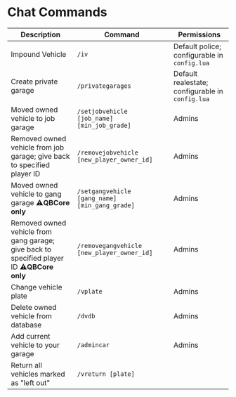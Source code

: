 # Chat Commands

<table data-full-width="true"><thead><tr><th width="524.3333333333333">Description</th><th width="479.20000000000005">Command</th><th width="303">Permissions</th></tr></thead><tbody><tr><td>Impound Vehicle</td><td><code>/iv</code></td><td>Default police; configurable in <code>config.lua</code></td></tr><tr><td>Create private garage</td><td><code>/privategarages</code></td><td>Default realestate; configurable in <code>config.lua</code></td></tr><tr><td>Moved owned vehicle to job garage</td><td><code>/setjobvehicle [job_name] [min_job_grade]</code></td><td>Admins</td></tr><tr><td>Removed owned vehicle from job garage; give back to specified player ID</td><td><code>/removejobvehicle [new_player_owner_id]</code></td><td>Admins</td></tr><tr><td>Moved owned vehicle to gang garage <span data-gb-custom-inline data-tag="emoji" data-code="26a0">⚠️</span><strong>QBCore only</strong></td><td><code>/setgangvehicle [gang_name] [min_gang_grade]</code></td><td>Admins</td></tr><tr><td>Removed owned vehicle from gang garage; give back to specified player ID  <span data-gb-custom-inline data-tag="emoji" data-code="26a0">⚠️</span><strong>QBCore only</strong></td><td><code>/removegangvehicle [new_player_owner_id]</code></td><td>Admins</td></tr><tr><td>Change vehicle plate</td><td><code>/vplate</code></td><td>Admins</td></tr><tr><td>Delete owned vehicle from database</td><td><code>/dvdb</code></td><td>Admins</td></tr><tr><td>Add current vehicle to your garage</td><td><code>/admincar</code></td><td>Admins</td></tr><tr><td>Return all vehicles marked as "left out"</td><td><code>/vreturn [plate]</code></td><td></td></tr></tbody></table>
